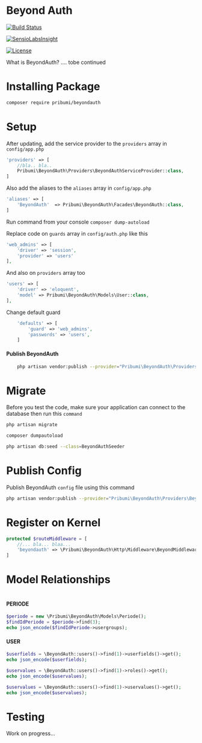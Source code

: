 # Beyond Auth

[![Build Status](https://travis-ci.org/odenktools/beyondauth.svg)](https://travis-ci.org/odenktools/beyondauth)

[![SensioLabsInsight](https://insight.sensiolabs.com/projects/e5044efb-e10a-4cc4-84f7-e243ca0ebc62/small.png)](https://insight.sensiolabs.com/projects/e5044efb-e10a-4cc4-84f7-e243ca0ebc62)

[![License](https://poser.pugx.org/pribumi/beyondauth/license)](https://packagist.org/packages/pribumi/beyondauth)

What is BeyondAuth? .... tobe continued

# Installing Package

```bash
composer require pribumi/beyondauth
```

# Setup

After updating, add the service provider to the `providers` array in `config/app.php`

```php
'providers' => [
	//bla.. bla..
	Pribumi\BeyondAuth\Providers\BeyondAuthServiceProvider::class,
]
```

Also add the aliases to the `aliases` array in `config/app.php`

```php
'aliases' => [
	'BeyondAuth'  => Pribumi\BeyondAuth\Facades\BeyondAuth::class,
]
```

Run command from your console ``composer dump-autoload``

Replace code on `guards` array in `config/auth.php` like this

```php
'web_admins' => [
	'driver' => 'session',
    'provider' => 'users'
],
```
And also on `providers` array too

```php
'users' => [
    'driver' => 'eloquent',
    'model' => Pribumi\BeyondAuth\Models\User::class,
],
```

Change default guard

```php
	'defaults' => [
    	'guard' => 'web_admins',
        'passwords' => 'users',
    ]
```

#### Publish BeyondAuth

```bash
	php artisan vendor:publish --provider="Pribumi\BeyondAuth\Providers\BeyondAuthServiceProvider"
```

# Migrate

Before you test the code, make sure your application can connect to the database then run this `command`

```bash
php artisan migrate

composer dumpautoload

php artisan db:seed --class=BeyondAuthSeeder
```

# Publish Config

Publish BeyondAuth `config` file using this command

```bash
php artisan vendor:publish --provider="Pribumi\BeyondAuth\Providers\BeyondAuthServiceProvider" --tag="config"
```

# Register on Kernel

```php
protected $routeMiddleware = [
	//... bla... blaa...
	'beyondauth' => \Pribumi\BeyondAuth\Http\Middleware\BeyondMiddleware::class
]
```

# Model Relationships

```php
```

#### PERIODE

```php
$periode = new \Pribumi\BeyondAuth\Models\Periode();
$findIdPeriode = $periode->find(3);
echo json_encode($findIdPeriode->usergroups);
```

#### USER

```php
$userfields = \BeyondAuth::users()->find(1)->userfields()->get();
echo json_encode($userfields);
```

```php
$uservalues = \BeyondAuth::users()->find(1)->roles()->get();
echo json_encode($uservalues);
```

```php
$uservalues = \BeyondAuth::users()->find(1)->uservalues()->get();
echo json_encode($uservalues);
```

# Testing

Work on progress...
